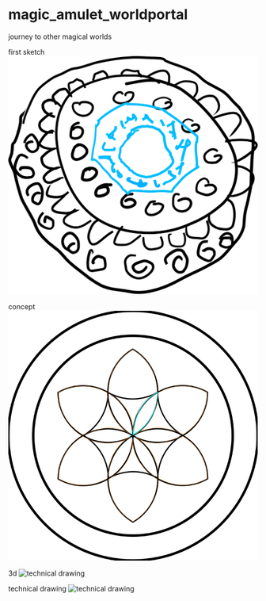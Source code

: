 # magic_amulet_worldportal
journey to other magical worlds

first sketch
![first sketch](amulet.svg)

concept
![concept sketch](amulet2.svg)

3d
![technical drawing](model/export/magic_amulet_worldportal.png)

technical drawing
![technical drawing](model/export/overview.svg)
